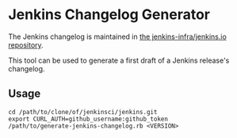 # Jenkins Changelog Generator

The Jenkins changelog is maintained in [the jenkins-infra/jenkins.io repository](https://github.com/jenkins-infra/jenkins.io/tree/master/content/_data/changelogs).

This tool can be used to generate a first draft of a Jenkins release's changelog.

## Usage

```
cd /path/to/clone/of/jenkinsci/jenkins.git
export CURL_AUTH=github_username:github_token
/path/to/generate-jenkins-changelog.rb <VERSION>
```
